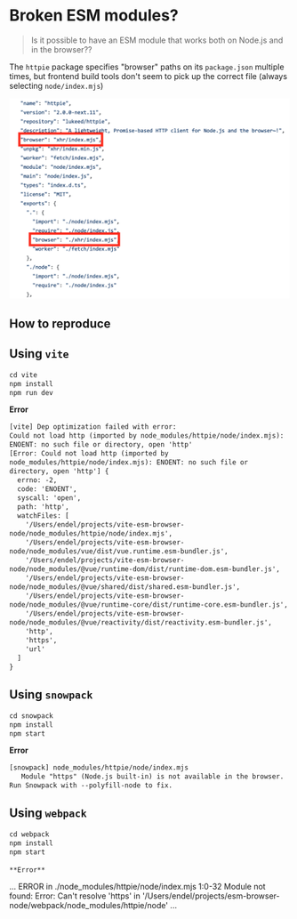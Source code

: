 # Broken ESM modules?

> Is it possible to have an ESM module that works both on Node.js and in the browser??

The `httpie` package specifies "browser" paths on its `package.json` multiple times, but frontend build tools don't seem to pick up the correct file (always selecting `node/index.mjs`)

<img src="screenshot.png?raw=1" />

## How to reproduce

## Using `vite`

```
cd vite
npm install
npm run dev
```

**Error**

```
[vite] Dep optimization failed with error:
Could not load http (imported by node_modules/httpie/node/index.mjs): ENOENT: no such file or directory, open 'http'
[Error: Could not load http (imported by node_modules/httpie/node/index.mjs): ENOENT: no such file or directory, open 'http'] {
  errno: -2,
  code: 'ENOENT',
  syscall: 'open',
  path: 'http',
  watchFiles: [
    '/Users/endel/projects/vite-esm-browser-node/node_modules/httpie/node/index.mjs',
    '/Users/endel/projects/vite-esm-browser-node/node_modules/vue/dist/vue.runtime.esm-bundler.js',
    '/Users/endel/projects/vite-esm-browser-node/node_modules/@vue/runtime-dom/dist/runtime-dom.esm-bundler.js',
    '/Users/endel/projects/vite-esm-browser-node/node_modules/@vue/shared/dist/shared.esm-bundler.js',
    '/Users/endel/projects/vite-esm-browser-node/node_modules/@vue/runtime-core/dist/runtime-core.esm-bundler.js',
    '/Users/endel/projects/vite-esm-browser-node/node_modules/@vue/reactivity/dist/reactivity.esm-bundler.js',
    'http',
    'https',
    'url'
  ]
}
```

## Using `snowpack`

```
cd snowpack
npm install
npm start
```

**Error**

```
[snowpack] node_modules/httpie/node/index.mjs
   Module "https" (Node.js built-in) is not available in the browser. Run Snowpack with --polyfill-node to fix.
```


## Using `webpack`

```
cd webpack
npm install
npm start

**Error**

```
...
ERROR in ./node_modules/httpie/node/index.mjs 1:0-32
Module not found: Error: Can't resolve 'https' in '/Users/endel/projects/esm-browser-node/webpack/node_modules/httpie/node'
...
```
